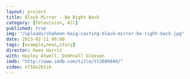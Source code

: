 ```yaml
---
layout: project
title: Black Mirror - Be Right Back
category: [Television, All]
published: true
img: "/uploads/shaheen-baig-casting-black-mirror-be-right-back.jpg"
date: 2013-02-11 00:00
tags: [example,news,story]
director: Owen Harris
with: Hayley Atwell, Domhnall Gleeson
imdb: "http://www.imdb.com/title/tt2089049/"
video: n718o2btik
---
```



